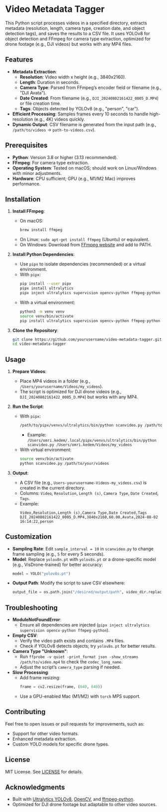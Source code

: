 # Video Metadata Tagger

This Python script processes videos in a specified directory, extracts metadata (resolution, length, camera type, creation date, and object detection tags), and saves the results to a CSV file. It uses YOLOv8 for object detection and FFmpeg for camera type extraction, optimized for drone footage (e.g., DJI videos) but works with any MP4 files.

## Features
- **Metadata Extraction**:
  - **Resolution**: Video width x height (e.g., 3840x2160).
  - **Length**: Duration in seconds.
  - **Camera Type**: Parsed from FFmpeg’s encoder field or filename (e.g., "DJI Avata").
  - **Date Created**: From filename (e.g., `DJI_20240802161422_0005_D.MP4`) or file creation time.
  - **Tags**: Objects detected by YOLOv8 (e.g., "person", "car").
- **Efficient Processing**: Samples frames every 10 seconds to handle high-resolution (e.g., 4K) videos quickly.
- **Dynamic Output**: CSV filename is generated from the input path (e.g., `/path/to/videos` → `path-to-videos.csv`).

## Prerequisites
- **Python**: Version 3.8 or higher (3.13 recommended).
- **FFmpeg**: For camera type extraction.
- **Operating System**: Tested on macOS; should work on Linux/Windows with minor adjustments.
- **Hardware**: CPU sufficient; GPU (e.g., M1/M2 Mac) improves performance.

## Installation
1. **Install FFmpeg**:
   - On macOS:
     ```bash
     brew install ffmpeg
     ```
   - On Linux: `sudo apt-get install ffmpeg` (Ubuntu) or equivalent.
   - On Windows: Download from [FFmpeg website](https://ffmpeg.org/download.html) and add to PATH.

2. **Install Python Dependencies**:
   - Use `pipx` to isolate dependencies (recommended) or a virtual environment.
   - With `pipx`:
     ```bash
     pip install --user pipx
     pipx install ultralytics
     pipx inject ultralytics supervision opencv-python ffmpeg-python
     ```
   - With a virtual environment:
     ```bash
     python3 -m venv venv
     source venv/bin/activate
     pip install ultralytics supervision opencv-python ffmpeg-python
     ```

3. **Clone the Repository**:
   ```bash
   git clone https://github.com/yourusername/video-metadata-tagger.git
   cd video-metadata-tagger
   ```

## Usage
1. **Prepare Videos**:
   - Place MP4 videos in a folder (e.g., `/Users/yourusername/Videos/my_videos`).
   - The script is optimized for DJI drone videos (e.g., `DJI_20240802161422_0005_D.MP4`) but works with any MP4.

2. **Run the Script**:
   - With `pipx`:
     ```bash
     /path/to/pipx/venvs/ultralytics/bin/python scanvideo.py /path/to/your/videos
     ```
     - Example: `/Users/omri.kedem/.local/pipx/venvs/ultralytics/bin/python scanvideo.py /Users/omri.kedem/Videos/my_videos`
   - With virtual environment:
     ```bash
     source venv/bin/activate
     python scanvideo.py /path/to/your/videos
     ```

3. **Output**:
   - A CSV file (e.g., `Users-yourusername-Videos-my_videos.csv`) is created in the current directory.
   - Columns: `Video`, `Resolution`, `Length (s)`, `Camera Type`, `Date Created`, `Tags`.
   - Example:
     ```
     Video,Resolution,Length (s),Camera Type,Date Created,Tags
     DJI_20240802161422_0005_D.MP4,3840x2160,60.00,Avata,2024-08-02 16:14:22,person
     ```

## Customization
- **Sampling Rate**: Edit `sample_interval = 10` in `scanvideo.py` to change frame sampling (e.g., `5` for every 5 seconds).
- **Model**: Replace `yolov8n.pt` with `yolov8s.pt` or a drone-specific model (e.g., VisDrone-trained) for better accuracy:
  ```python
  model = YOLO("yolov8s.pt")
  ```
- **Output Path**: Modify the script to save CSV elsewhere:
  ```python
  output_file = os.path.join("/desired/output/path", video_dir.replace("/", "-").strip("-") + ".csv")
  ```

## Troubleshooting
- **ModuleNotFoundError**:
  - Ensure all dependencies are injected (`pipx inject ultralytics supervision opencv-python ffmpeg-python`).
- **Empty CSV**:
  - Verify the video path exists and contains `.MP4` files.
  - Check if YOLOv8 detects objects; try `yolov8s.pt` for better results.
- **Camera Type "Unknown"**:
  - Run `ffprobe -v quiet -print_format json -show_streams /path/to/video.mp4` to check the `codec_long_name`.
  - Adjust the script’s `camera_type` parsing if needed.
- **Slow Processing**:
  - Add frame resizing:
    ```python
    frame = cv2.resize(frame, (640, 640))
    ```
  - Use a GPU-enabled Mac (M1/M2) with `torch` MPS support.

## Contributing
Feel free to open issues or pull requests for improvements, such as:
- Support for other video formats.
- Enhanced metadata extraction.
- Custom YOLO models for specific drone types.

## License
MIT License. See [LICENSE](LICENSE) for details.

## Acknowledgments
- Built with [Ultralytics YOLOv8](https://github.com/ultralytics/ultralytics), [OpenCV](https://opencv.org/), and [ffmpeg-python](https://github.com/kkroening/ffmpeg-python).
- Optimized for DJI drone footage but adaptable to other video sources.
